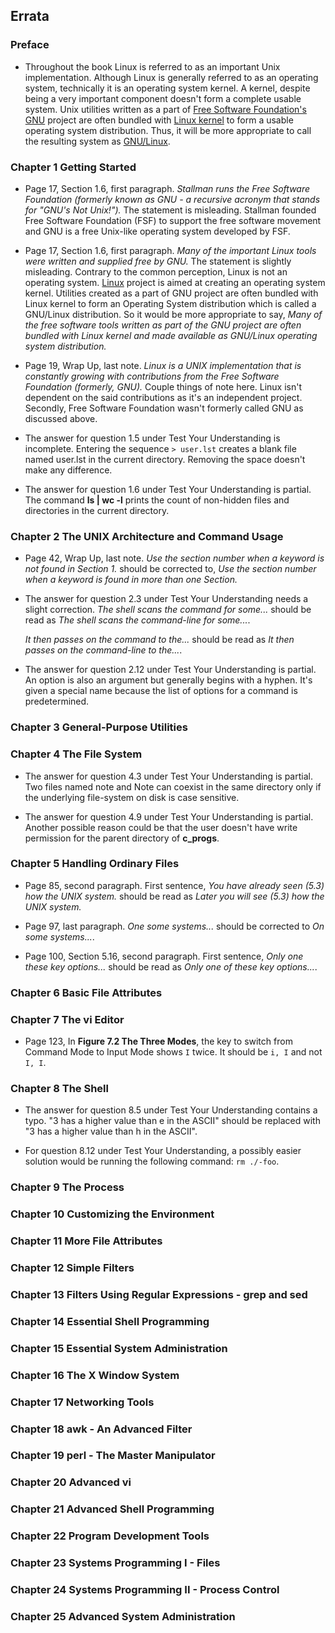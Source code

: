 ## Errata


### Preface

-   Throughout the book Linux is referred to as an important Unix implementation. Although Linux is generally referred to as an operating system, technically it is an operating system kernel. A kernel, despite being a very important component doesn't form a complete usable system. Unix utilities written as a part of [Free Software Foundation's](http://www.fsf.org/) [GNU](https://www.gnu.org/) project are often bundled with [Linux kernel](https://www.kernel.org/) to form a usable operating system distribution. Thus, it will be more appropriate to call the resulting system as [GNU/Linux](https://www.gnu.org/gnu/linux-and-gnu.en.html).


### Chapter 1 Getting Started

-   Page 17, Section 1.6, first paragraph. _Stallman runs the Free Software Foundation (formerly known as GNU - a recursive acronym that stands for "GNU's Not Unix!")._ The statement is misleading. Stallman founded Free Software Foundation (FSF) to support the free software movement and GNU is a free Unix-like operating system developed by FSF.

-   Page 17, Section 1.6, first paragraph. _Many of the important Linux tools were written and supplied free by GNU._ The statement is slightly misleading. Contrary to the common perception, Linux is not an operating system. [Linux](https://www.kernel.org/) project is aimed at creating an operating system kernel. Utilities created as a part of GNU project are often bundled with Linux kernel to form an Operating System distribution which is called a GNU/Linux distribution. So it would be more appropriate to say, _Many of the free software tools written as part of the GNU project are often bundled with Linux kernel and made available as GNU/Linux operating system distribution._

-   Page 19, Wrap Up, last note. _Linux is a UNIX implementation that is constantly growing with contributions from the Free Software Foundation (formerly, GNU)._ Couple things of note here. Linux isn't dependent on the said contributions as it's an independent project. Secondly, Free Software Foundation wasn't formerly called GNU as discussed above.

-   The answer for question 1.5 under Test Your Understanding is incomplete. Entering the sequence `> user.lst` creates a blank file named user.lst in the current directory. Removing the space doesn't make any difference.

-   The answer for question 1.6 under Test Your Understanding is partial. The command **ls | wc -l** prints the count of non-hidden files and directories in the current directory.


### Chapter 2 The UNIX Architecture and Command Usage

-   Page 42, Wrap Up, last note. _Use the section number when a keyword is not found in Section 1._ should be corrected to, _Use the section number when a keyword is found in more than one Section._

-   The answer for question 2.3 under Test Your Understanding needs a slight correction. _The shell scans the command for some..._ should be read as _The shell scans the command-line for some..._.

    _It then passes on the command to the..._ should be read as _It then passes on the command-line to the..._.

-   The answer for question 2.12 under Test Your Understanding is partial. An option is also an argument but generally begins with a hyphen. It's given a special name because the list of options for a command is predetermined.


### Chapter 3 General-Purpose Utilities


### Chapter 4 The File System

-   The answer for question 4.3 under Test Your Understanding is partial. Two files named note and Note can coexist in the same directory only if the underlying file-system on disk is case sensitive.

-   The answer for question 4.9 under Test Your Understanding is partial. Another possible reason could be that the user doesn't have write permission for the parent directory of **c_progs**.


### Chapter 5 Handling Ordinary Files

-   Page 85, second paragraph. First sentence, _You have already seen (5.3) how the UNIX system._ should be read as _Later you will see (5.3) how the UNIX system._

-   Page 97, last paragraph. _One some systems..._ should be corrected to _On some systems..._.

-   Page 100, Section 5.16, second paragraph. First sentence, _Only one these key options..._ should be read as _Only one of these key options..._.


### Chapter 6 Basic File Attributes


### Chapter 7 The vi Editor

-   Page 123, In **Figure 7.2 The Three Modes**, the key to switch from Command Mode to Input Mode shows `I` twice. It should be `i, I` and not `I, I`.


### Chapter 8 The Shell

-   The answer for question 8.5 under Test Your Understanding contains a typo. "3 has a higher value than e in the ASCII" should be replaced with "3 has a higher value than h in the ASCII".

-   For question 8.12 under Test Your Understanding, a possibly easier solution would be running the following command: `rm ./-foo`.


### Chapter 9 The Process


### Chapter 10 Customizing the Environment


### Chapter 11 More File Attributes


### Chapter 12 Simple Filters


### Chapter 13 Filters Using Regular Expressions - grep and sed


### Chapter 14 Essential Shell Programming


### Chapter 15 Essential System Administration


### Chapter 16 The X Window System


### Chapter 17 Networking Tools


### Chapter 18 awk - An Advanced Filter


### Chapter 19 perl - The Master Manipulator


### Chapter 20 Advanced vi


### Chapter 21 Advanced Shell Programming


### Chapter 22 Program Development Tools


### Chapter 23 Systems Programming I - Files


### Chapter 24 Systems Programming II - Process Control


### Chapter 25 Advanced System Administration

